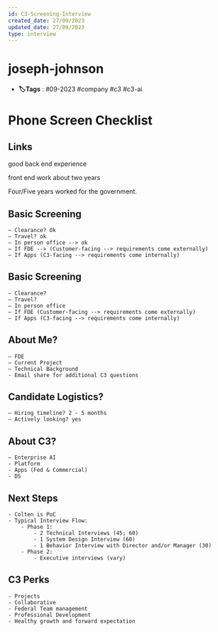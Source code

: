 ```yaml
---
id: C3-Screening-Interview
created_date: 27/09/2023
updated_date: 27/09/2023
type: interview
---
```


#  joseph-johnson

- **🏷️Tags** :  #09-2023 #company #c3 #c3-ai 
# Phone Screen Checklist

## Links

good back end experience

front end work about two years

Four/Five years worked for the government.  
## Basic Screening

	– Clearance? Ok
	– Travel? ok
	– In person office --> ok
	– If FDE --> (Customer-facing --> requirements come externally)
	– If Apps (C3-facing --> requirements come internally)

## Basic Screening

	– Clearance?
	– Travel?
	– In person office
	– If FDE (Customer-facing --> requirements come externally)
	– If Apps (C3-facing --> requirements come internally)
## About Me?

	– FDE 
	– Current Project
	– Technical Background
	- Email share for additional C3 questions
## Candidate Logistics?

	– Hiring timeline? 2 - 5 months
	– Actively looking? yes
## About C3?

	– Enterprise AI
	- Platform
	- Apps (Fed & Commercial)
	- DS
## Next Steps

	- Colten is PoC
	- Typical Interview Flow:
		- Phase 1:
			- 2 Technical Interviews (45; 60)
			- 1 System Design Interview (60)
			- 1 Behavior Interview with Director and/or Manager (30)
		- Phase 2: 
			- Executive interviews (vary)
## C3 Perks

	- Projects
	- Collaborative
	- Federal Team management
	- Professional Development
	- Healthy growth and forward expectation